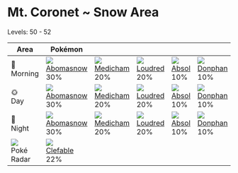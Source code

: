 # Mt. Coronet ~ Snow Area
Levels: 50 - 52

Area                           | Pokémon                          | &nbsp;                           | &nbsp;                           | &nbsp;                           | &nbsp;                           | &nbsp;                           
---                            | ---                              | ---                              | ---                              | ---                              | ---                              | ---                              
🌅<br>Morning                   | ![][460]<br> [Abomasnow]<br> 30%| ![][308]<br> [Medicham]<br> 20% | ![][294]<br> [Loudred]<br> 20%  | ![][359]<br> [Absol]<br> 10%    | ![][232]<br> [Donphan]<br> 10%  | ![][217]<br> [Ursaring]<br> 10% 
🌞<br>Day                       | ![][460]<br> [Abomasnow]<br> 30%| ![][308]<br> [Medicham]<br> 20% | ![][294]<br> [Loudred]<br> 20%  | ![][359]<br> [Absol]<br> 10%    | ![][232]<br> [Donphan]<br> 10%  | ![][217]<br> [Ursaring]<br> 10% 
🌙<br>Night                     | ![][460]<br> [Abomasnow]<br> 30%| ![][308]<br> [Medicham]<br> 20% | ![][294]<br> [Loudred]<br> 20%  | ![][359]<br> [Absol]<br> 10%    | ![][232]<br> [Donphan]<br> 10%  | ![][217]<br> [Ursaring]<br> 10% 
![][poke-radar]<br> Poké Radar | ![][036]<br> [Clefable]<br> 22% 


[Clefable]: /pokemon_changes/036/
[Ursaring]: /pokemon_changes/217/
[Donphan]: /pokemon_changes/232/
[Loudred]: /pokemon_changes/294/
[Medicham]: /pokemon_changes/308/
[Absol]: /pokemon_changes/359/
[Abomasnow]: /pokemon_changes/460/
[poke-radar]: /img/items/poke-radar.png
[036]: /img/pokemon/036.png
[217]: /img/pokemon/217.png
[232]: /img/pokemon/232.png
[294]: /img/pokemon/294.png
[308]: /img/pokemon/308.png
[359]: /img/pokemon/359.png
[460]: /img/pokemon/460.png
